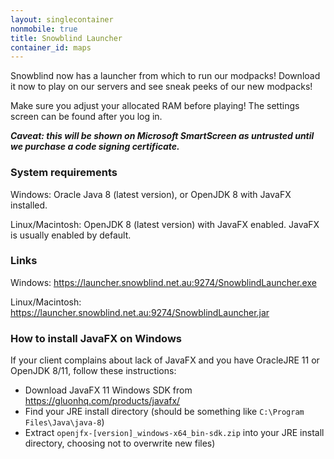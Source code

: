 ```yaml
---
layout: singlecontainer
nonmobile: true
title: Snowblind Launcher
container_id: maps
---
```

Snowblind now has a launcher from which to run our modpacks! Download it now to play on our servers and see sneak peeks of our new modpacks!

Make sure you adjust your allocated RAM before playing! The settings screen can be found after you log in.

***Caveat: this will be shown on Microsoft SmartScreen as untrusted until we purchase a code signing certificate.***

### System requirements
Windows: Oracle Java 8 (latest version), or OpenJDK 8 with JavaFX installed.

Linux/Macintosh: OpenJDK 8 (latest version) with JavaFX enabled. JavaFX is usually enabled by default.

### Links
Windows: <https://launcher.snowblind.net.au:9274/SnowblindLauncher.exe>

Linux/Macintosh: <https://launcher.snowblind.net.au:9274/SnowblindLauncher.jar>

### How to install JavaFX on Windows
If your client complains about lack of JavaFX and you have OracleJRE 11 or OpenJDK 8/11, follow these instructions:
- Download JavaFX 11 Windows SDK from <https://gluonhq.com/products/javafx/>
- Find your JRE install directory (should be something like `C:\Program Files\Java\java-8`)
- Extract `openjfx-[version]_windows-x64_bin-sdk.zip` into your JRE install directory, choosing not to overwrite new files)

